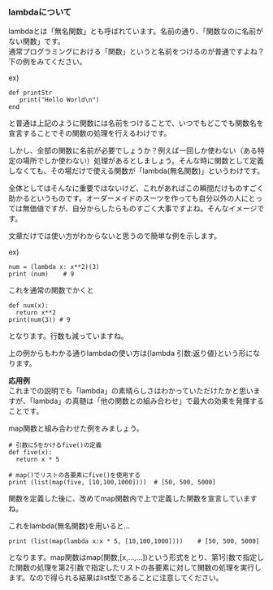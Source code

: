### lambdaについて  
lambdaとは「無名関数」とも呼ばれています。名前の通り、「関数なのに名前がない関数」です。  
通常プログラミングにおける「関数」というと名前をつけるのが普通ですよね？下の例をみてください。  

ex)  
```
def printStr
   print("Hello World\n")
end
```

と普通は上記のように関数には名前をつけることで、いつでもどこでも関数名を宣言することでその関数の処理を行えるわけです。  

しかし、全部の関数に名前が必要でしょうか？例えば一回しか使わない（ある特定の場所でしか使わない）処理があるとしましょう。そんな時に関数として定義しなくても、その場だけで使える関数が「lambda(無名関数)」というわけです。  

全体としてはそんなに重要ではないけど、これがあればこの瞬間だけものすごく助かるというものです。オーダーメイドのスーツを作っても自分以外の人にとっては無価値ですが、自分からしたらものすごく大事ですよね。そんなイメージです。  

文章だけでは使い方がわからないと思うので簡単な例を示します。  

ex)  
```
num = (lambda x: x**2)(3)
print (num)    # 9
```
これを通常の関数でかくと  
```
def num(x):
  return x**2
print(num(3)) # 9
```

となります。行数も減っていますね。  

上の例からもわかる通りlambdaの使い方は{lambda 引数:返り値}という形になります。  


**応用例**   
これまでの説明でも「lambda」の素晴らしさはわかっていただけたかと思いますが、「lambda」の真髄は「他の関数との組み合わせ」で最大の効果を発揮することです。  

map関数と組み合わせた例をみましょう。  
```
# 引数に5をかけるfive()の定義
def five(x):
  return x * 5

# map()でリストの各要素にfive()を使用する
print (list(map(five, [10,100,1000])))  # [50, 500, 5000]
```
関数を定義した後に、改めてmap関数内で上で定義した関数を宣言していますね。  

これをlambda(無名関数)を用いると…  
```
print (list(map(lambda x:x * 5, [10,100,1000])))    # [50, 500, 5000]
```

となります。map関数はmap(関数,[x,…,…])という形式をとり、第1引数で指定した関数の処理を第2引数で指定したリストの各要素に対して関数の処理を実行します。なので得られる結果はlist型であることに注意してください。  
